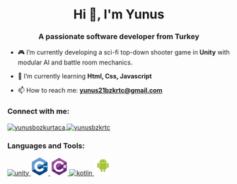 <h1 align="center">Hi 👋, I'm Yunus</h1>
<h3 align="center">A passionate software developer from Turkey</h3>

- 🎮 I’m currently developing a sci-fi top-down shooter game in **Unity** with modular AI and battle room mechanics.

- 🌱 I’m currently learning **Html, Css, Javascript**

- 📫 How to reach me: **yunus21bzkrtc@gmail.com**

<h3 align="left">Connect with me:</h3>
<p align="left">
  <a href="https://linkedin.com/in/yunusbozkurtaca" target="blank">
    <img align="center" src="https://raw.githubusercontent.com/rahuldkjain/github-profile-readme-generator/master/src/images/icons/Social/linked-in-alt.svg" alt="yunusbozkurtaca" height="30" width="40" />
  </a>
  <a href="https://instagram.com/yunusbzkrtc" target="blank">
    <img align="center" src="https://raw.githubusercontent.com/rahuldkjain/github-profile-readme-generator/master/src/images/icons/Social/instagram.svg" alt="yunusbzkrtc" height="30" width="40" />
  </a>
</p>

<h3 align="left">Languages and Tools:</h3>
<p align="left"> 
  
  <a href="https://unity.com/" target="_blank" rel="noreferrer"> 
    <img src="https://www.vectorlogo.zone/logos/unity3d/unity3d-icon.svg" alt="unity" width="40" height="40"/> 
  </a> 
  <a href="https://www.w3schools.com/cpp/" target="_blank" rel="noreferrer"> 
    <img src="https://raw.githubusercontent.com/devicons/devicon/master/icons/cplusplus/cplusplus-original.svg" alt="cplusplus" width="40" height="40"/> 
  </a> 

  <a href="https://www.w3schools.com/cs/" target="_blank" rel="noreferrer"> 
    <img src="https://raw.githubusercontent.com/devicons/devicon/master/icons/csharp/csharp-original.svg" alt="csharp" width="40" height="40"/> 
  </a> 
  
  <a href="https://kotlinlang.org" target="_blank" rel="noreferrer"> 
    <img src="https://www.vectorlogo.zone/logos/kotlinlang/kotlinlang-icon.svg" alt="kotlin" width="40" height="40"/> 
  </a> 
  
  <a href="https://developer.android.com" target="_blank" rel="noreferrer"> 
    <img src="https://raw.githubusercontent.com/devicons/devicon/master/icons/android/android-original-wordmark.svg" alt="android" width="40" height="40"/> 
  </a> 
  
</p>

